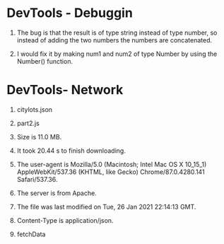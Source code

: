 # DevTools - Debuggin
1. The bug is that the result is of type string instead of type number, so instead of adding the two numbers the numbers are concatenated. 

2. I would fix it by making num1 and num2 of type Number by using the Number() function.

# DevTools- Network
1. citylots.json

2. part2.js

3. Size is 11.0 MB. 

4. It took 20.44 s to finish downloading. 

5. The user-agent is Mozilla/5.0 (Macintosh; Intel Mac OS X 10_15_1) AppleWebKit/537.36 (KHTML, like Gecko) Chrome/87.0.4280.141 Safari/537.36. 

6. The server is from Apache.

7. The file was last  modified on Tue, 26 Jan 2021 22:14:13 GMT. 

8. Content-Type is application/json. 

9. fetchData
